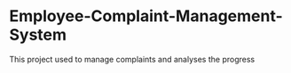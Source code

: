 # Employee-Complaint-Management-System
This project used to manage complaints and analyses the progress
